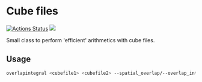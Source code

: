 # Cube files

[![Actions Status](https://github.com/kjappelbaum/cubes/workflows/Python%20package/badge.svg)](https://github.com/kjappelbaum/cubes/actions)
[![](https://img.shields.io/badge/python-3.5+-blue.svg)](https://www.python.org/download/releases/3.5.0/)

Small class to perform 'efficient' arithmetics with cube files.


## Usage
```bash
overlapintegral <cubefile1> <cubefile2> --spatial_overlap/--overlap_integral
```
